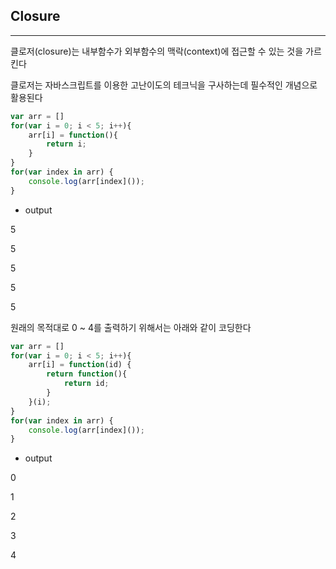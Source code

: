 ## Closure
---

클로저(closure)는 내부함수가 외부함수의 맥락(context)에 접근할 수 있는 것을 가르킨다

클로저는 자바스크립트를 이용한 고난이도의 테크닉을 구사하는데 필수적인 개념으로 활용된다

```JavaScript
var arr = []
for(var i = 0; i < 5; i++){
    arr[i] = function(){
        return i;
    }
}
for(var index in arr) {
    console.log(arr[index]());
}
```

* output

5

5

5

5

5

원래의 목적대로 0 ~ 4를 출력하기 위해서는 아래와 같이 코딩한다

```JavaScript
var arr = []
for(var i = 0; i < 5; i++){
    arr[i] = function(id) {
        return function(){
            return id;
        }
    }(i);
}
for(var index in arr) {
    console.log(arr[index]());
}
```

* output

0

1

2

3

4
